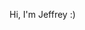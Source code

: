 Hi, I'm Jeffrey :)

<!---
nesteajeff/nesteajeff is a ✨ special ✨ repository because its `README.md` (this file) appears on your GitHub profile.
You can click the Preview link to take a look at your changes.
--->
